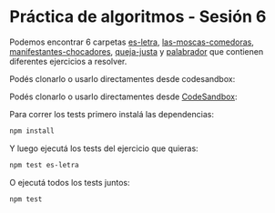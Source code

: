 # Práctica de algoritmos - Sesión 6

Podemos encontrar 6 carpetas [es-letra](./es-letra), [las-moscas-comedoras](./las-moscas-comedoras), [manifestantes-chocadores](./manifestantes-chocadores), [queja-justa](./queja-justa) y [palabrador](./palabrador) que contienen diferentes ejercicios a resolver.

Podés clonarlo o usarlo directamentes desde codesandbox:

Podés clonarlo o usarlo directamentes desde [CodeSandbox](https://codesandbox.io/s/github/goncy/interview-challenges/tree/main/algoritmos/sesion-6):

Para correr los tests primero instalá las dependencias:

```bash
npm install
```

Y luego ejecutá los tests del ejercicio que quieras:

```bash
npm test es-letra
```

O ejecutá todos los tests juntos:

```bash
npm test
```

